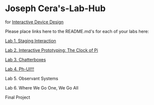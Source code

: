 # Joseph Cera's-Lab-Hub
for [Interactive Device Design](https://github.com/FAR-Lab/Developing-and-Designing-Interactive-Devices/)

Please place links here to the README.md's for each of your labs here:

[Lab 1. Staging Interaction](Lab%201/readme.md)

[Lab 2. Interactive Prototyping: The Clock of Pi](Lab%202/readme.md)

[Lab 3. Chatterboxes](Lab%203/readme_for_grading.md)

[Lab 4. Ph-UI!!!](Lab%204/readme_for_grading.md)

Lab 5. Observant Systems<!--[](Lab%205/)-->

Lab 6. Where We Go One, We Go All<!--[](Lab%206/)-->

Final Project<!--[](Final%20Project/)-->

